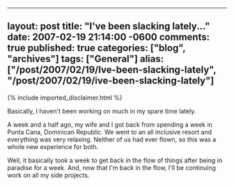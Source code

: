   ---
  layout: post
  title: "I've been slacking lately..."
  date: 2007-02-19 21:14:00 -0600
  comments: true
  published: true
  categories: ["blog", "archives"]
  tags: ["General"]
  alias: ["/post/2007/02/19/Ive-been-slacking-lately", "/post/2007/02/19/ive-been-slacking-lately"]
  ---
<!-- more -->
{% include imported_disclaimer.html %}
<P>Basically, I haven't been working on much in my spare time lately.</P>
<P>A week and a half ago, my wife and I got back from spending a week in Punta Cana, Dominican Republic. We went to an all inclusive resort and everything was very relaxing. Neither of us had ever flown, so this was a whole new experience for both.</P>
<P>Well, it basically took a week to get back in the flow of things&nbsp;after being in paradise for a week. And, now that I'm back in the flow, I'll be continuing work on all my side projects.</P>
